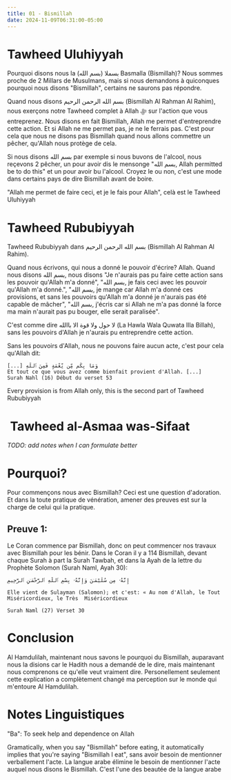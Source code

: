 ```yaml
---
title: 01 - Bismillah
date: 2024-11-09T06:31:00-05:00
---
```

# Tawheed Uluhiyyah

Pourquoi disons nous la بسملا (بسم الله) Basmalla (Bismillah)? Nous sommes proche de 2 Millars de Musulmans, mais si nous demandons à quiconques pourquoi nous disons "Bismillah", certains ne saurons pas répondre.

Quand nous disons بسم الله الرحمن الرحيم (Bismillah Al Rahman Al Rahim), nous exerçons notre Tawheed complet à Allah ﷻ sur l'action que vous entreprenez. Nous disons en fait Bismillah, Allah me permet d'entreprendre cette action. Et si Allah ne me permet pas, je ne le ferrais pas. C'est pour cela que nous ne disons pas Bismillah quand nous allons commettre un pêcher, qu'Allah nous protège de cela.

Si nous disons بسم الله par exemple si nous buvons de l'alcool, nous reçevons 2 pêcher, un pour avoir dis le mensonge "بسم الله, Allah permitted be to do this" et un pour avoir bu l'alcool. Croyez le ou non, c'est une mode dans certains pays de dire Bismillah avant de boire.

"Allah me permet de faire ceci, et je le fais pour Allah", celà est le Tawheed Uluhiyyah
# Tawheed Rububiyyah

Tawheed Rububiyyah dans بسم الله الرحمن الرحيم (Bismillah Al Rahman Al Rahim).

Quand nous écrivons, qui nous a donné le pouvoir d'écrire? Allah. Quand nous disons بسم الله, nous disons "Je n'aurais pas pu faire cette action sans les pouvoir qu'Allah m'a donné", "بسم الله, je fais ceci avec les pouvoir qu'Allah m'a donné.", "بسم الله, je mange car Allah m'a donné ces provisions, et sans les pouvoirs qu'Allah m'a donné je n'aurais pas été capable de mâcher", "بسم الله, j'écris car si Allah ne m'a pas donné la force ma main n'aurait pas pu bouger, elle serait paralisée".

C'est comme dire لا حول ولا قوة الا باالله (La Hawla Wala Quwata Illa Billah), sans les pouvoirs d'Allah je n'aurais pu entreprendre cette action.

Sans les pouvoirs d'Allah, nous ne pouvons faire aucun acte, c'est pour cela qu'Allah dit:

```
[...] وَمَا بِكُم مِّن نِّعْمَةٍ فَمِنَ ٱللَّهِ 
Et tout ce que vous avez comme bienfait provient d'Allah. [...]
Surah Nahl (16) Début du verset 53
```

Every provision is from Allah only, this is the second part of Tawheed Rububiyyah

#  Tawheed al-Asmaa was-Sifaat

_TODO: add notes when I can formulate better_

# Pourquoi?
Pour commençons nous avec Bismillah? Ceci est une question d'adoration. Et dans la toute pratique de vénération, amener des preuves est sur la charge de celui qui la pratique.

## Preuve 1:
Le Coran commence par Bismillah, donc on peut commencer nos travaux avec Bismillah pour les bénir. Dans le Coran il y a 114 Bismillah, devant chaque Surah à part la Surah Tawbah, et dans la Ayah de la lettre du Prophète Solomon (Surah Naml, Ayah 30):

```
إِنَّهُۥ مِن سُلَيْمَـٰنَ وَإِنَّهُۥ بِسْمِ ٱللَّهِ ٱلرَّحْمَـٰنِ ٱلرَّحِيمِ

Elle vient de Sulayman (Salomon); et c'est: « Au nom d'Allah, le Tout Miséricordieux, le Très  Miséricordieux

Surah Naml (27) Verset 30
```


# Conclusion
Al Hamdulilah, maintenant nous savons le pourquoi du Bismillah, auparavant nous la disions car le Hadith nous a demandé de le dire, mais maintenant nous comprenons ce qu'elle veut vraiment dire. Personellement seulement cette explication a complètement changé ma perception sur le monde qui m'entoure Al Hamdulilah.

# Notes Linguistiques
"Ba": To seek help and dependence on Allah

Gramatically, when you say "Bismillah" before eating, it automatically implies that you're saying "Bismillah I eat", sans avoir besoin de mentionner verballement l'acte. La langue arabe élimine le besoin de mentionner l'acte auquel nous disons le Bismillah. C'est l'une des beautée de la langue arabe

